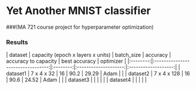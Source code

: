# Yet Another MNIST classifier
###(MA 721 course project for hyperparameter optimization)

### Results

| dataset | capacity (epoch x layers x units) | batch\_size | accuracy | accuracy to capacity | best accuracy 
| optimizer |
|:--------:|:---------------------------------:|:--------:|:--------------------:|:-------------------:|
| dataset1 | 7 x 4 x 32 | 16 | 90.2 | 29.29 | Adam | |
| dataset2 | 7 x 4 x 128 | 16 | 90.6 | 24.52 | Adam | |
| dataset3 |  |  |  |  |
| dataset4 |  |  |  |  |
